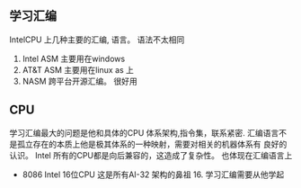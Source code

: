 ## 学习汇编

IntelCPU 上几种主要的汇编, 语言。 语法不太相同
1. Intel ASM 主要用在windows
2. AT&T ASM 主要用在linux as 上
3. NASM  跨平台开源汇编。 很好用


## CPU 
学习汇编最大的问题是他和具体的CPU 体系架构,指令集，联系紧密.
汇编语言不是孤立存在的本质上他是极其体系的一种映射，需要对相关的机器体系有
良好的认识。
Intel 所有的CPU都是向后兼容的，这造成了复杂性。 也体现在汇编语言上

* 8086 Intel 16位CPU
  这是所有AI-32 架构的鼻祖 16. 学习汇编需要从他学起
